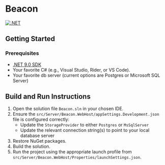 # Beacon

[![.NET](https://github.com/erinnmclaughlin/Beacon/actions/workflows/dotnet.yml/badge.svg)](https://github.com/erinnmclaughlin/Beacon/actions/workflows/dotnet.yml)

## Getting Started

### Prerequisites

* [.NET 9.0 SDK](https://dotnet.microsoft.com/en-us/download/dotnet/9.0)
* Your favorite C# (e.g., Visual Studio, Rider, or VS Code).
* Your favorite db server (current options are Postgres or Microsoft SQL Server)

## Build and Run Instructions

1. Open the solution file `Beacon.sln` in your chosen IDE.
2. Ensure the `src/Server/Beacon.WebHost/appSettings.Development.json` file is configured correctly:
   * Update the `StorageProvider` to either `Postgres` or `MsSqlServer`
   * Update the relevant connection string(s) to point to your local database server
2. Restore NuGet packages.
3. Build the solution.
4. Run the project using the appropriate launch profile from `src/Server/Beacon.WebHost/Properties/launchSettings.json`.

